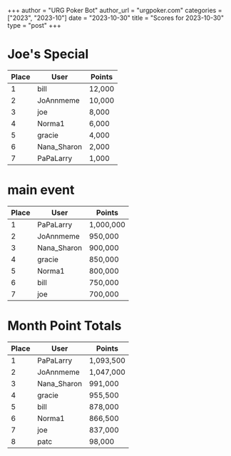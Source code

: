 +++
author = "URG Poker Bot"
author_url = "urgpoker.com"
categories = ["2023", "2023-10"]
date = "2023-10-30"
title = "Scores for 2023-10-30"
type = "post"
+++
# Joe's Special

| Place | User | Points |
|-------|------|--------|
| 1 | bill | 12,000 |
| 2 | JoAnnmeme | 10,000 |
| 3 | joe | 8,000 |
| 4 | Norma1 | 6,000 |
| 5 | gracie | 4,000 |
| 6 | Nana_Sharon | 2,000 |
| 7 | PaPaLarry | 1,000 |

# main event

| Place | User | Points |
|-------|------|--------|
| 1 | PaPaLarry | 1,000,000 |
| 2 | JoAnnmeme | 950,000 |
| 3 | Nana_Sharon | 900,000 |
| 4 | gracie | 850,000 |
| 5 | Norma1 | 800,000 |
| 6 | bill | 750,000 |
| 7 | joe | 700,000 |

# Month Point Totals

| Place | User | Points |
|-------|------|--------|
| 1 | PaPaLarry | 1,093,500 |
| 2 | JoAnnmeme | 1,047,000 |
| 3 | Nana_Sharon | 991,000 |
| 4 | gracie | 955,500 |
| 5 | bill | 878,000 |
| 6 | Norma1 | 866,500 |
| 7 | joe | 837,000 |
| 8 | patc | 98,000 |

